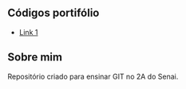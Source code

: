 ## Códigos portifólio
* [Link 1](Banco_de_Dados/usuario_bd/)


## Sobre mim
Repositório criado para ensinar GIT no 2A do Senai.
